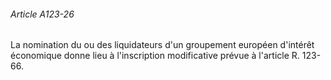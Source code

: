 ###### Article A123-26

La nomination du ou des liquidateurs d'un groupement européen d'intérêt économique donne lieu à l'inscription modificative prévue à l'article R. 123-66.

